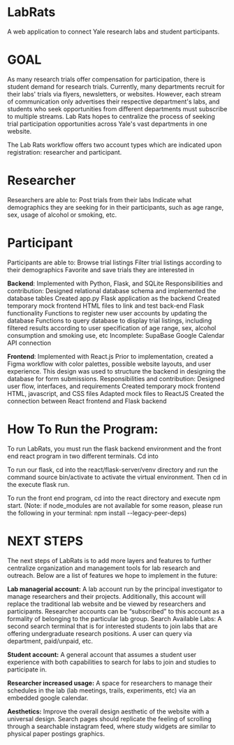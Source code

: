 # LabRats
A web application to connect Yale research labs and student participants.

# GOAL

As many research trials offer compensation for participation, there is student demand for research trials. Currently, many departments recruit for their labs' trials via flyers, newsletters, or websites. However, each stream of communication only advertises their respective department's labs, and students who seek opportunities from different departments must subscribe to multiple streams. Lab Rats hopes to centralize the process of seeking trial participation opportunities across Yale's vast departments in one website.

The Lab Rats workflow offers two account types which are indicated upon registration: researcher and participant.
# Researcher
Researchers are able to:
Post trials from their labs
Indicate what demographics they are seeking for in their participants, such as age range, sex, usage of alcohol or smoking, etc.
# Participant
Participants are able to:
Browse trial listings
Filter trial listings according to their demographics
Favorite and save trials they are interested in

**Backend**:
Implemented with Python, Flask, and SQLite
Responsibilities and contribution:
Designed relational database schema and implemented the database tables
Created app.py Flask application as the backend
Created temporary mock frontend HTML files to link and test back-end Flask functionality
Functions to register new user accounts by updating the database
Functions to query database to display trial listings, including filtered results according to user specification of age range, sex, alcohol consumption and smoking use, etc
Incomplete: SupaBase Google Calendar API connection

**Frontend**: 
Implemented with React.js
Prior to implementation, created a Figma workflow with color palettes, possible website layouts, and user experience. This design was used to structure the backend in designing the database for form submissions. 
Responsibilities and contribution:
Designed user flow, interfaces, and requirements
Created temporary mock frontend HTML, javascript, and CSS files
Adapted mock files to ReactJS
Created the connection between React frontend and Flask backend

# How To Run the Program:
To run LabRats, you must run the flask backend environment and the front end react program in two different terminals. Cd into 

To run our flask, cd into the react/flask-server/venv directory and run the command source bin/activate to activate the virtual environment. Then cd in the execute flask run. 

To run the front end program, cd into the react directory and execute npm start. (Note: if node_modules are not available for some reason, please run the following in your terminal: npm install --legacy-peer-deps) 

# NEXT STEPS
The next steps of LabRats is to add more layers and features to further centralize organization and management tools for lab research and outreach. Below are a list of features we hope to implement in the future: 

**Lab managerial account:** A lab account run by the principal investigator to manage researchers and their projects. Additionally, this account will replace the traditional lab website and be viewed by researchers and participants. Researcher accounts can be “subscribed” to this account as a formality of belonging to the particular lab group. 
Search Available Labs: A second search terminal that is for interested students to join labs that are offering undergraduate research positions. A user can query via department, paid/unpaid, etc. 

**Student account:** A general account that assumes a student user experience with both capabilities to search for labs to join and studies to participate in. 

**Researcher increased usage:** A space for researchers to manage their schedules in the lab (lab meetings, trails, experiments, etc) via an embedded google calendar.  

**Aesthetics:** Improve the overall design aesthetic of the website with a universal design. Search pages should replicate the feeling of scrolling through a searchable instagram feed, where study widgets are similar to physical paper postings graphics. 





